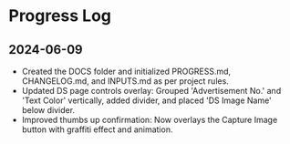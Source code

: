 # Progress Log

## 2024-06-09
- Created the DOCS folder and initialized PROGRESS.md, CHANGELOG.md, and INPUTS.md as per project rules.
- Updated DS page controls overlay: Grouped 'Advertisement No.' and 'Text Color' vertically, added divider, and placed 'DS Image Name' below divider.
- Improved thumbs up confirmation: Now overlays the Capture Image button with graffiti effect and animation. 
